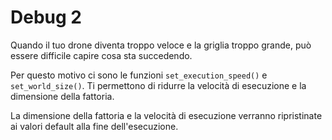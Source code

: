 # Debug 2
Quando il tuo drone diventa troppo veloce e la griglia troppo grande, può essere difficile capire cosa sta succedendo.

Per questo motivo ci sono le funzioni `set_execution_speed()` e `set_world_size()`.
Ti permettono di ridurre la velocità di esecuzione e la dimensione della fattoria.

La dimensione della fattoria e la velocità di esecuzione verranno ripristinate ai valori default alla fine dell'esecuzione.
